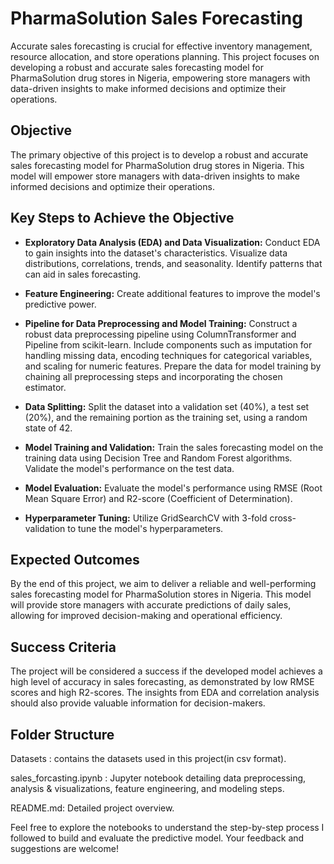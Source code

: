 # PharmaSolution Sales Forecasting

Accurate sales forecasting is crucial for effective inventory management, resource allocation, and store operations planning. This project focuses on developing a robust and accurate sales forecasting model for PharmaSolution drug stores in Nigeria, empowering store managers with data-driven insights to make informed decisions and optimize their operations.

## Objective

The primary objective of this project is to develop a robust and accurate sales forecasting model for PharmaSolution drug stores in Nigeria. This model will empower store managers with data-driven insights to make informed decisions and optimize their operations.

## Key Steps to Achieve the Objective

- **Exploratory Data Analysis (EDA) and Data Visualization:** Conduct EDA to gain insights into the dataset's characteristics. Visualize data distributions, correlations, trends, and seasonality. Identify patterns that can aid in sales forecasting.

- **Feature Engineering:** Create additional features to improve the model's predictive power.

- **Pipeline for Data Preprocessing and Model Training:** Construct a robust data preprocessing pipeline using ColumnTransformer and Pipeline from scikit-learn. Include components such as imputation for handling missing data, encoding techniques for categorical variables, and scaling for numeric features. Prepare the data for model training by chaining all preprocessing steps and incorporating the chosen estimator.

- **Data Splitting:** Split the dataset into a validation set (40%), a test set (20%), and the remaining portion as the training set, using a random state of 42.

- **Model Training and Validation:** Train the sales forecasting model on the training data using Decision Tree and Random Forest algorithms. Validate the model's performance on the test data.

- **Model Evaluation:** Evaluate the model's performance using RMSE (Root Mean Square Error) and R2-score (Coefficient of Determination).

- **Hyperparameter Tuning:** Utilize GridSearchCV with 3-fold cross-validation to tune the model's hyperparameters.

## Expected Outcomes

By the end of this project, we aim to deliver a reliable and well-performing sales forecasting model for PharmaSolution stores in Nigeria. This model will provide store managers with accurate predictions of daily sales, allowing for improved decision-making and operational efficiency.

## Success Criteria

The project will be considered a success if the developed model achieves a high level of accuracy in sales forecasting, as demonstrated by low RMSE scores and high R2-scores. The insights from EDA and correlation analysis should also provide valuable information for decision-makers.


## Folder Structure

Datasets : contains the datasets used in this project(in csv format).

sales_forcasting.ipynb : Jupyter notebook detailing data preprocessing, analysis & visualizations, feature engineering, and modeling steps.

README.md: Detailed project overview.

Feel free to explore the notebooks to understand the step-by-step process I followed to build and evaluate the predictive model. Your feedback and suggestions are welcome!
